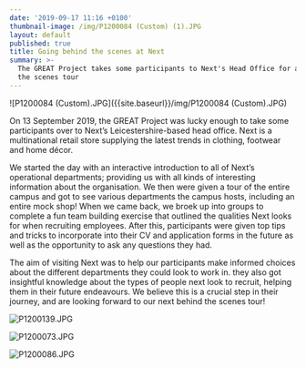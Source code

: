 ```yaml
---
date: '2019-09-17 11:16 +0100'
thumbnail-image: /img/P1200084 (Custom) (1).JPG
layout: default
published: true
title: Going behind the scenes at Next
summary: >-
  The GREAT Project takes some participants to Next's Head Office for a behind
  the scenes tour
---
```

![P1200084 (Custom).JPG]({{site.baseurl}}/img/P1200084 (Custom).JPG)

On 13 September 2019, the GREAT Project was lucky enough to take some participants over to Next’s Leicestershire-based head office. Next is a multinational retail store supplying the latest trends in clothing, footwear and home décor.

We started the day with an interactive introduction to all of Next’s operational departments; providing us with all kinds of interesting information about the organisation. We then were given a tour of the entire campus and got to see various departments the campus hosts, including an entire mock shop! When we came back, we broek up into groups to complete a fun team building exercise that outlined the qualities Next looks for when recruiting employees. After this, participants were given top tips and tricks to incorporate into their CV and application forms in the future as well as the opportunity to ask any questions they had. 

The aim of visiting Next was to help our participants make informed choices about the different departments they could look to work in. they also got insightful knowledge about the types of people next look to recruit, helping them in their future endeavours. We believe this is a crucial step in their journey, and are looking forward to our next behind the scenes tour!

![P1200139.JPG]({{site.baseurl}}/img/P1200139.JPG)

![P1200073.JPG]({{site.baseurl}}/img/P1200073.JPG)

![P1200086.JPG]({{site.baseurl}}/img/P1200086.JPG)
